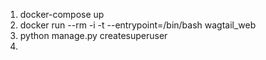 1. docker-compose up
2. docker run --rm -i -t --entrypoint=/bin/bash wagtail_web
3. python manage.py createsuperuser
4. 